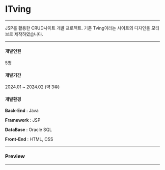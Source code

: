 # ITving
***
JSP를 활용한 CRUD사이트 개발 프로젝트. 기존 Tving이라는 사이트의 디자인을 모티브로 제작하였습니다.
***
#### 개발인원

5명

#### 개발기간

2024.01 ~ 2024.02 (약 3주)

#### 개발환경

**Back-End** : Java

**Framework** : JSP

**DataBase** : Oracle SQL

**Front-End** : HTML, CSS

***

### Preview
***






